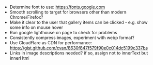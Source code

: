 - Determine font to use: https://fonts.google.com
- Smooth scrolling to target for browsers other than modern Chrome/Firefox?
- Make it clear to the user that gallery items can be clicked - e.g. show some info on mouse hover
- Run google lighthouse on page to check for problems
- Consistently compress images, experiment with webp format?
- Use CloudFlare as CDN for performance: https://gist.github.com/cvan/8630f847f579f90e0c014dc5199c337bs
- Links in image descriptions needed? if so, assign not to innerText but innerHtml